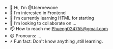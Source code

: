 - 👋 Hi, I’m @Usernewone
- 👀 I’m interested in Frontend
- 🌱 I’m currently learning HTML for starting
- 💞️ I’m looking to collaborate on ...
- 📫 How to reach me Phueng024755@gmail.com
- 😄 Pronouns: ...
- ⚡ Fun fact: Don't know anything ,still learning.

<!---
Usernewone/Usernewone is a ✨ special ✨ repository because its `README.md` (this file) appears on your GitHub profile.
You can click the Preview link to take a look at your changes.
--->

